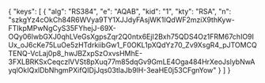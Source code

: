 {
    "keys": [
        {
            "alg": "RS384",
            "e": "AQAB",
            "kid": "1",
            "kty": "RSA",
            "n": "szkgYz4cOkCh84R6WVya9TY1XJJdyFAsjWK1IQdWF2mziX9thKyw-FTIkpMPwNgCyS35FYhejJ-69X-OQy06lwbGXJ0qhLVeGsXgpsZqr2Q0ntx6EjI2Bxh75QDS4Oz1FRM67chIO9IUx_oJ6cKe75LuOe5zHTdrkiibGw1_F0OKL1pXQdYz70_Zv9XsgR4_pJTOMCQTENQ-VcLaj0p8_hwJBZxpSzOxvsHMhE-3FXLBRKSxCeqczlVVSt8pXuq77m85dqGv9GmLE4Oga484HrXeoJslybNwAyqlOkIQxlDbNhgmPXifQIDjJqs03tlaJb9lH-3eaHE0j53CFgnYow"
        }
    ]
}
